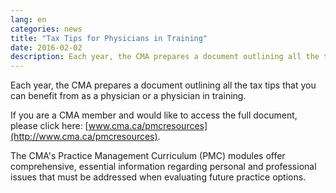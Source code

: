 ```yaml
---
lang: en
categories: news
title: "Tax Tips for Physicians in Training"
date: 2016-02-02
description: Each year, the CMA prepares a document outlining all the tax tips that you can benefit from as a physician or a physician in training.
---
```


Each year, the CMA prepares a document outlining all the tax tips that you can benefit from as a physician or a physician in training.

If you are a CMA member and would like to access the full document, please click here: [www.cma.ca/pmcresources](http://www.cma.ca/pmcresources).

The CMA's Practice Management Curriculum (PMC) modules offer comprehensive, essential information regarding personal and professional issues that must be addressed when evaluating future practice options.